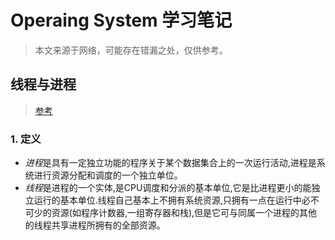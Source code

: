 # Operaing System 学习笔记
>    本文来源于网络，可能存在错漏之处，仅供参考。

## 线程与进程
>    [参考](https://blog.csdn.net/xiongluo0628/article/details/81461053)

### 1. 定义
+ *进程*是具有一定独立功能的程序关于某个数据集合上的一次运行活动,进程是系统进行资源分配和调度的一个独立单位。
+ *线程*是进程的一个实体,是CPU调度和分派的基本单位,它是比进程更小的能独立运行的基本单位.线程自己基本上不拥有系统资源,只拥有一点在运行中必不可少的资源(如程序计数器,一组寄存器和栈),但是它可与同属一个进程的其他的线程共享进程所拥有的全部资源。  